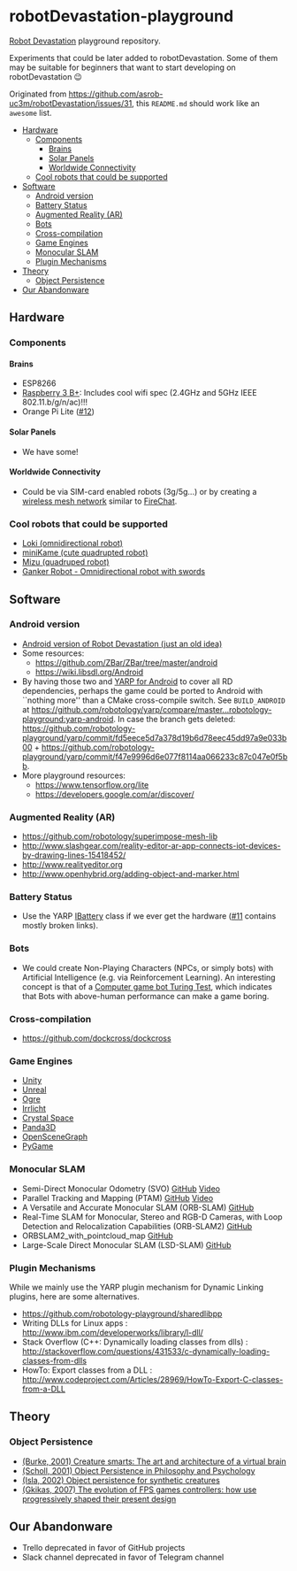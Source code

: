 # robotDevastation-playground

[Robot Devastation](http://asrob-uc3m.github.io/workgroups/2017-05-28-robot-devastation.html) playground repository.

Experiments that could be later added to robotDevastation. Some of them may be suitable for beginners that want to start developing on robotDevastation :wink:

Originated from https://github.com/asrob-uc3m/robotDevastation/issues/31, this `README.md` should work like an `awesome` list.

* [Hardware](#hardware)
    + [Components](#components)
        - [Brains](#brains)
        - [Solar Panels](#solar-panels)
        - [Worldwide Connectivity](#worldwide-connectivity)
    + [Cool robots that could be supported](#cool-robots-that-could-be-supported)
* [Software](#software)
    + [Android version](#android-version)
    + [Battery Status](#battery-status)
    + [Augmented Reality (AR)](#augmented-reality-ar)
    + [Bots](#bots)
    + [Cross-compilation](#cross-compilation)
    + [Game Engines](#game-engines)
    + [Monocular SLAM](#monocular-slam)
    + [Plugin Mechanisms](#plugin-mechanisms)
* [Theory](#theory)
    + [Object Persistence](#object-persistence)
* [Our Abandonware](#our-abandonware)

## Hardware

### Components
#### Brains
- ESP8266
- [Raspberry 3 B+](https://www.raspberrypi.org/products/raspberry-pi-3-model-b-plus/): Includes cool wifi spec (2.4GHz and 5GHz IEEE 802.11.b/g/n/ac)!!!
- Orange Pi Lite ([#12](https://github.com/asrob-uc3m/robotDevastation-playground/issues/12))
#### Solar Panels
- We have some!
#### Worldwide Connectivity
- Could be via SIM-card enabled robots (3g/5g...) or by creating a [wireless mesh network](https://en.wikipedia.org/wiki/Wireless_mesh_network) similar to [FireChat](https://en.wikipedia.org/wiki/FireChat).

### Cool robots that could be supported
- [Loki (omnidirectional robot)](https://github.com/davidsanfal/loki)
- [miniKame (cute quadrupted robot)](https://github.com/JavierIH/miniKame)
- [Mizu (quadruped robot)](https://github.com/davidsanfal/mizu)
- [Ganker Robot - Omnidirectional robot with swords](http://gjs.so/en/)

## Software

### Android version
*  [Android version of Robot Devastation (just an old idea)](http://wiki.asrob.uc3m.es/index.php/ANDROID)
* Some resources:
    * https://github.com/ZBar/ZBar/tree/master/android
    * https://wiki.libsdl.org/Android
* By having those two and [YARP for Android](https://alecive.github.io/research/2015/08/01/yarpdroid/) to cover all RD dependencies, perhaps the game could be ported to Android with ``nothing more'' than a CMake cross-compile switch. See `BUILD_ANDROID` at https://github.com/robotology/yarp/compare/master...robotology-playground:yarp-android. In case the branch gets deleted: https://github.com/robotology-playground/yarp/commit/fd5eece5d7a378d19b6d78eec45dd97a9e033b00 + https://github.com/robotology-playground/yarp/commit/f47e9996d6e077f8114aa066233c87c047e0f5bb.
* More playground resources:
    * https://www.tensorflow.org/lite
    * https://developers.google.com/ar/discover/

### Augmented Reality (AR)
* https://github.com/robotology/superimpose-mesh-lib
* http://www.slashgear.com/reality-editor-ar-app-connects-iot-devices-by-drawing-lines-15418452/
* http://www.realityeditor.org
* http://www.openhybrid.org/adding-object-and-marker.html

### Battery Status
* Use the YARP [IBattery](http://www.yarp.it/classyarp_1_1dev_1_1IBattery.html) class if we ever get the hardware ([#11](https://github.com/asrob-uc3m/robotDevastation-playground/issues/11) contains mostly broken links).

### Bots
* We could create Non-Playing Characters (NPCs, or simply bots) with Artificial Intelligence (e.g. via Reinforcement Learning). An interesting concept is that of a [Computer game bot Turing Test](https://en.m.wikipedia.org/wiki/Computer_game_bot_Turing_Test), which indicates that Bots with above-human performance can make a game boring.

### Cross-compilation
* https://github.com/dockcross/dockcross

### Game Engines
* [Unity](http://www.unity3d.com/)
* [Unreal](https://www.unrealengine.com/)
* [Ogre](http://www.ogre3d.org/)
* [Irrlicht](http://irrlicht.sourceforge.net/)
* [Crystal Space](http://www.crystalspace3d.org/main/Main_Page)
* [Panda3D](https://github.com/panda3d/panda3d)
* [OpenSceneGraph](http://www.openscenegraph.org)
* [PyGame](https://www.pygame.org)

### Monocular SLAM
* Semi-Direct Monocular Odometry (SVO) [GitHub](https://github.com/uzh-rpg/rpg_svo) [Video](https://www.youtube.com/watch?v=2YnIMfw6bJY)
* Parallel Tracking and Mapping (PTAM) [GitHub](https://github.com/Oxford-PTAM/PTAM-GPL) [Video](https://www.youtube.com/watch?v=Y9HMn6bd-v8)
* A Versatile and Accurate Monocular SLAM (ORB-SLAM) [GitHub](https://github.com/raulmur/ORB_SLAM)
* Real-Time SLAM for Monocular, Stereo and RGB-D Cameras, with Loop Detection and Relocalization Capabilities (ORB-SLAM2) [GitHub](https://github.com/raulmur/ORB_SLAM2)
* ORBSLAM2_with_pointcloud_map [GitHub](https://github.com/gaoxiang12/ORBSLAM2_with_pointcloud_map)
* Large-Scale Direct Monocular SLAM (LSD-SLAM) [GitHub](https://github.com/tum-vision/lsd_slam)

### Plugin Mechanisms
While we mainly use the YARP plugin mechanism for Dynamic Linking plugins, here are some alternatives.
* https://github.com/robotology-playground/sharedlibpp
* Writing DLLs for Linux apps : http://www.ibm.com/developerworks/library/l-dll/
* Stack Overflow (C++: Dynamically loading classes from dlls) : http://stackoverflow.com/questions/431533/c-dynamically-loading-classes-from-dlls
* HowTo: Export classes from a DLL : http://www.codeproject.com/Articles/28969/HowTo-Export-C-classes-from-a-DLL

## Theory

### Object Persistence
* [(Burke, 2001) Creature smarts: The art and architecture of a virtual brain](http://xenia.media.mit.edu/~solan/creatureSmarts.pdf)
* [(Scholl, 2001) Object Persistence in Philosophy and Psychology](http://perception.research.yale.edu/papers/07-Scholl-MindLang.pdf)
* [(Isla, 2002) Object persistence for synthetic creatures](http://www.naimadgames.com/publications/aamas02/aamas02.pdf)
* [(Gkikas, 2007) The evolution of FPS games controllers: how use progressively shaped their present design](http://pci2007.upatras.gr/proceedings/PCI2007_volA/A_037-046_Gkikas.pdf)

## Our Abandonware
* Trello deprecated in favor of GitHub projects
* Slack channel deprecated in favor of Telegram channel
